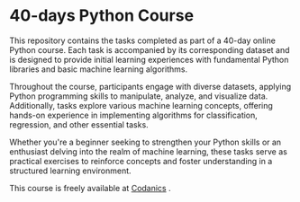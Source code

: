 # 40-days Python Course
This repository contains the tasks completed as part of a 40-day online Python course. Each task is accompanied by its corresponding dataset and is designed to provide initial learning experiences with fundamental Python libraries and basic machine learning algorithms.

Throughout the course, participants engage with diverse datasets, applying Python programming skills to manipulate, analyze, and visualize data. Additionally, tasks explore various machine learning concepts, offering hands-on experience in implementing algorithms for classification, regression, and other essential tasks.

Whether you're a beginner seeking to strengthen your Python skills or an enthusiast delving into the realm of machine learning, these tasks serve as practical exercises to reinforce concepts and foster understanding in a structured learning environment.




This course is freely available at [Codanics](https://codanics.com/) .
